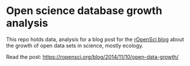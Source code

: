 Open science database growth analysis
========

This repo holds data, analysis for a blog post for the [rOpenSci blog](http://ropensci.org/blog) about the growth of open data sets in science, mostly ecology.

Read the post: <https://ropensci.org/blog/2014/11/10/open-data-growth/>


